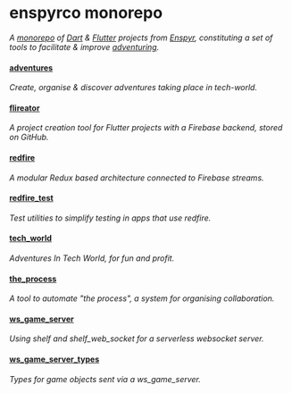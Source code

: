 # enspyrco monorepo

*A [monorepo](https://en.wikipedia.org/wiki/Monorepo) of [Dart](https://dart.dev/) &amp; [Flutter](https://flutter.dev/) projects from [Enspyr](https://github.com/enspyrco), constituting a set of tools to facilitate & improve [adventuring](https://github.com/adventures-in/adventures_in).*

#### [adventures](packages/adventures/README.md)
*Create, organise & discover adventures taking place in tech-world.*

#### [flireator](packages/flireator/README.md)
*A project creation tool for Flutter projects with a Firebase backend, stored on GitHub.*

#### [redfire](packages/redfire/README.md)
*A modular Redux based architecture connected to Firebase streams.*

#### [redfire_test](packages/redfire_test/README.md)
*Test utilities to simplify testing in apps that use redfire.*

#### [tech_world](packages/tech_world/README.md)
*Adventures In Tech World, for fun and profit.*

#### [the_process](packages/the_process/README.md)
*A tool to automate "the process", a system for organising collaboration.*

#### [ws_game_server](packages/ws_game_server/README.md)
*Using shelf and shelf_web_socket for a serverless websocket server.*

#### [ws_game_server_types](packages/ws_game_server_types/README.md)
*Types for game objects sent via a ws_game_server.*
